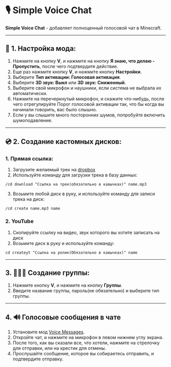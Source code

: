 # 🎙 Simple Voice Chat

**Simple Voice Chat** - добавляет полноценный голосовой чат в Minecraft.


---

## 🔧 1. Настройка мода:

1. Нажмите на кнопку **V**, и нажмите на кнопку **Я знаю, что делаю - Пропустить**, после чего подтвердите действие.
2. Еще раз нажмите кнопку **V**, и нажмите кнопку **Настройки**.
3. Выберите **Тип активации: Голосовая активация**.
4. Выберите **3D звук: Выкл** или **3D звук: Сниженный**.
5. Выберите свой микрофон и наушники, если система не выбрала их автоматически.
6. Нажмите на перечеркнутый микрофон, и скажите что-нибудь, после чего отрегулируйте Порог голосовой активации так, что бы когда вы начинали говорить, вас было слышно.
7. Если у вы слышите много посторонних шумов, попробуйте включить шумоподавление.

---

## 💿 2. Создание кастомных дисков:
### 1. Прямая ссылка:
1. Загрузите желаемый трек на [dropbox](https://www.dropbox.com)
2. Используйте команду для загрузки трека в базу данных:
```
/cd download "Ссылка на трек(обязательно в кавычках)" name.mp3 
```
3. Возьмите любой диск в руку, и используйте команду для записи трека на диск:
```
/cd create name.mp3 name
```
### 2. YouTube
1. Скопируйте ссылку на видео, звук которого вы хотите записать на диск
2. Возьмите диск в руку и используйте команду:
```
cd createyt "Ссылка на ролик(Обязательно в кавычках)" name
```
---

## 3. 👨‍👨‍👦 Создание группы:
1. Нажмите кнопку **V**, и нажмите на кнопку **Группы**.
2. Введите название группы, пароль(не обязательно) и выберите тип группы.

---

## 4. 🔊 Голосовые сообщения в чате
1. Установите мод [Voice Messages](https://modrinth.com/plugin/voicemessages).
2. Откройте чат, и нажмите на микрофон в левом нижнем углу экрана.
3. После того, как вы сказали все, что хотели, нажмите на стрелочку для отправки, или на крестик для отмены.
4. Прослушайте сообщение, которое вы собираетесь отправить, и подтвердите отправку.
